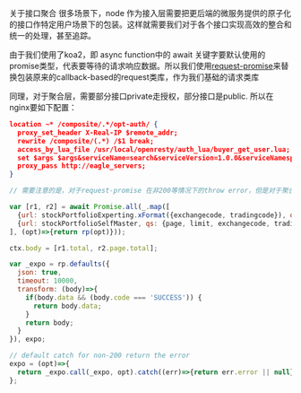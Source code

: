 
关于接口聚合
很多场景下，node 作为接入层需要把更后端的微服务提供的原子化的接口作特定用户场景下的包装。这样就需要我们对于各个接口实现高效的整合和统一的处理，甚至追踪。

由于我们使用了koa2，即 async function中的 await 关键字要默认使用的promise类型，代表要等待的请求响应数据。所以我们使用[request-promise](https://www.npmjs.com/package/request-promise)来替换包装原来的callback-based的request类库，作为我们基础的请求类库

同理，对于聚合层，需要部分接口private走授权，部分接口是public. 所以在nginx要如下配置：

```json
location ~* /composite/.*/opt-auth/ {
  proxy_set_header X-Real-IP $remote_addr;
  rewrite /composite/(.*) /$1 break;
  access_by_lua_file /usr/local/openresty/auth_lua/buyer_get_user.lua;
  set $args $args&serviceName=search&serviceVersion=1.0.0&serviceNamespace=microshop&eagleToken=[EAGLE_TOKEN];
  proxy_pass http://eagle_servers;
}
```

```js
// 需要注意的是，对于request-promise 在非200等情况下的throw error，但是对于聚合逻辑，单一的接口的出错不应该直接跳转到catch的处理中。

var [r1, r2] = await Promise.all(_.map([
  {url: stockPortfolioExperting.xFormat({exchangecode, tradingcode}), qs: {page, limit}},
  {url: stockPortfolioSelfMaster, qs: {page, limit, exchangecode, tradingcode}}
], (opt)=>{return rp(opt)}));

ctx.body = [r1.total, r2.page.total];

var _expo = rp.defaults({
  json: true,
  timeout: 10000,
  transform: (body)=>{
    if(body.data && (body.code === 'SUCCESS')) {
      return body.data;
    }
    return body;
  }
}), expo;

// default catch for non-200 return the error
expo = (opt)=>{
  return _expo.call(_expo, opt).catch((err)=>{return err.error || null})
};



```



